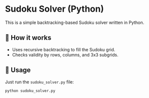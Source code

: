 # Sudoku Solver (Python)

This is a simple backtracking-based Sudoku solver written in Python.

## 🔢 How it works

- Uses recursive backtracking to fill the Sudoku grid.
- Checks validity by rows, columns, and 3x3 subgrids.

## 📌 Usage

Just run the `sudoku_solver.py` file:

```bash
python sudoku_solver.py

